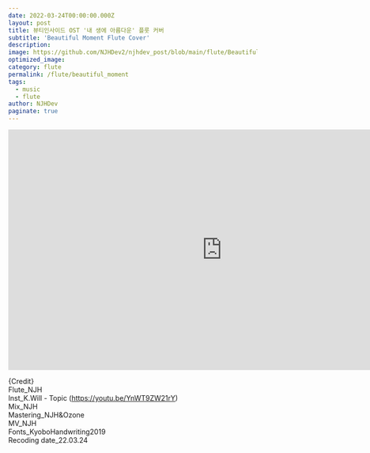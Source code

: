 ```yaml
---
date: 2022-03-24T00:00:00.000Z
layout: post
title: 뷰티인사이드 OST '내 생에 아름다운' 플룻 커버
subtitle: 'Beautiful Moment Flute Cover'
description: 
image: https://github.com/NJHDev2/njhdev_post/blob/main/flute/Beautiful_Moment.jpg?raw=true
optimized_image: 
category: flute
permalink: /flute/beautiful_moment
tags:
  - music
  - flute
author: NJHDev
paginate: true
---
```



<iframe width="864" height="486" src="https://www.youtube.com/embed/4LHFz0I9hjs?autoplay=1&rel=0&modestbranding=1" title="YouTube video player" frameborder="0" allow="accelerometer; autoplay; clipboard-write; encrypted-media; gyroscope; picture-in-picture" allowfullscreen></iframe>


{Credit}
<br/>Flute_NJH
<br/>Inst_K.Will - Topic (https://youtu.be/YnWT9ZW21rY)
<br/>Mix_NJH
<br/>Mastering_NJH&Ozone
<br/>MV_NJH
<br/>Fonts_KyoboHandwriting2019
<br/>Recoding date_22.03.24
